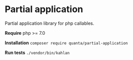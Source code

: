 # Partial application

Partial application library for php callables.

**Require** php >= 7.0

**Installation** `composer require quanta/partial-application`

**Run tests** `./vendor/bin/kahlan`
